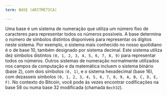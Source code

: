 ```yaml
---
term: BASE (ARITMÉTICA)

---
```

Uma base é um sistema de numeração que utiliza um número fixo de caracteres para representar todos os números possíveis. A base determina o número de símbolos distintos disponíveis para representar os dígitos neste sistema. Por exemplo, o sistema mais conhecido no nosso quotidiano é o de base 10, também designado por sistema decimal. Este sistema utiliza dez símbolos distintos `(0, 1, 2, 3, 4, 5, 6, 7, 8, 9)` para representar todos os números. Outros sistemas de numeração normalmente utilizados nos campos da computação e da matemática incluem o sistema binário (base 2), com dois símbolos `(0, 1)`, e o sistema hexadecimal (base 16), com dezasseis símbolos `(0, 1, 2, 3, 4, 5, 6, 7, 8, 9, A, B, C, D, E, F)`. No contexto do Bitcoin, você pode às vezes encontrar codificações na base 58 ou numa base 32 modificada (chamada `Bech32`).